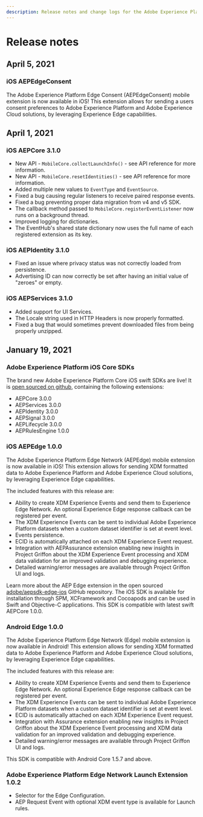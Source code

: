 ```yaml
---
description: Release notes and change logs for the Adobe Experience Platform Mobile SDKs.
---
```


# Release notes

## April 5, 2021

### iOS AEPEdgeConsent

The Adobe Experience Platform Edge Consent (AEPEdgeConsent\) mobile extension is now available in iOS! This extension allows for sending a users consent preferences to Adobe Experience Platform and Adobe Experience Cloud solutions, by leveraging Experience Edge capabilities.

## April 1, 2021

### iOS AEPCore 3.1.0

* New API - `MobileCore.collectLaunchInfo()` - see API reference for more information.
* New API - `MobileCore.resetIdentities()` - see API reference for more information.
* Added multiple new values to `EventType` and `EventSource`.
* Fixed a bug causing regular listeners to receive paired response events.
* Fixed a bug preventing proper data migration from v4 and v5 SDK.
* The callback method passed to `MobileCore.registerEventListener` now runs on a background thread.
* Improved logging for dictionaries.
* The EventHub's shared state dictionary now uses the full name of each registered extension as its key.

### iOS AEPIdentity 3.1.0

* Fixed an issue where privacy status was not correctly loaded from persistence.
* Advertising ID can now correctly be set after having an initial value of "zeroes" or empty.

### iOS AEPServices 3.1.0

* Added support for UI Services.
* The Locale string used in HTTP Headers is now properly formatted.
* Fixed a bug that would sometimes prevent downloaded files from being properly unzipped.

## January 19, 2021

### Adobe Experience Platform iOS Core SDKs

The brand new Adobe Experience Platform Core iOS swift SDKs are live! It is [open sourced on github](https://github.com/adobe/aepsdk-core-ios/), containing the following extensions:

* AEPCore 3.0.0
* AEPServices 3.0.0
* AEPIdentity 3.0.0
* AEPSignal 3.0.0
* AEPLifecycle 3.0.0
* AEPRulesEngine 1.0.0

### iOS AEPEdge 1.0.0

The Adobe Experience Platform Edge Network \(AEPEdge\) mobile extension is now available in iOS! This extension allows for sending XDM formatted data to Adobe Experience Platform and Adobe Experience Cloud solutions, by leveraging Experience Edge capabilities.

The included features with this release are:

* Ability to create XDM Experience Events and send them to Experience Edge Network. An optional Experience Edge response callback can be registered per event.
* The XDM Experience Events can be sent to individual Adobe Experience Platform datasets when a custom dataset identifier is set at event level.
* Events persistence.
* ECID is automatically attached on each XDM Experience Event request.
* Integration with AEPAssurance extension enabling new insights in Project Griffon about the XDM Experience Event processing and XDM data validation for an improved validation and debugging experience. 
* Detailed warning/error messages are available through Project Griffon UI and logs.

Learn more about the AEP Edge extension in the open sourced [adobe/aepsdk-edge-ios](https://github.com/adobe/aepsdk-edge-ios) GitHub repository. The iOS SDK is available for installation through SPM, XCFramework and Cocoapods and can be used in Swift and Objective-C applications. This SDK is compatible with latest swift AEPCore 1.0.0.

### Android Edge 1.0.0

The Adobe Experience Platform Edge Network \(Edge\) mobile extension is now available in Android! This extension allows for sending XDM formatted data to Adobe Experience Platform and Adobe Experience Cloud solutions, by leveraging Experience Edge capabilities.

The included features with this release are:

* Ability to create XDM Experience Events and send them to Experience Edge Network. An optional Experience Edge response callback can be registered per event.
* The XDM Experience Events can be sent to individual Adobe Experience Platform datasets when a custom dataset identifier is set at event level.
* ECID is automatically attached on each XDM Experience Event request.
* Integration with Assurance extension enabling new insights in Project Griffon about the XDM Experience Event processing and XDM data validation for an improved validation and debugging experience. 
* Detailed warning/error messages are available through Project Griffon UI and logs.

This SDK is compatible with Android Core 1.5.7 and above.

### Adobe Experience Platform Edge Network Launch Extension 1.0.2

* Selector for the Edge Configuration.
* AEP Request Event with optional XDM event type is available for Launch rules.

